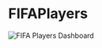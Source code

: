 # FIFAPlayers

![FIFA Players Dashboard](https://drive.google.com/file/d/1VMoU8VW9iVbUNNJ7fYvKVp76whdaHwqX/view?usp=sharing)
